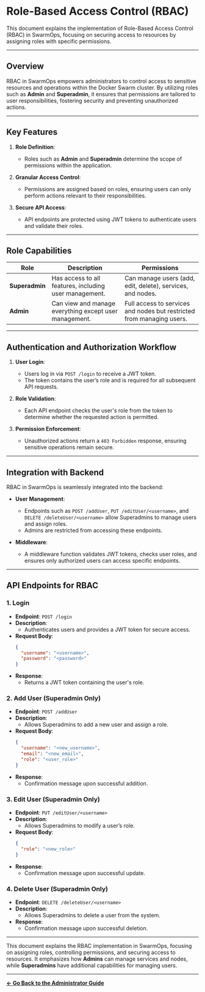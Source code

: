# Role-Based Access Control (RBAC)

This document explains the implementation of Role-Based Access Control (RBAC) in SwarmOps, focusing on securing access to resources by assigning roles with specific permissions.

---

## Overview

RBAC in SwarmOps empowers administrators to control access to sensitive resources and operations within the Docker Swarm cluster. By utilizing roles such as **Admin** and **Superadmin**, it ensures that permissions are tailored to user responsibilities, fostering security and preventing unauthorized actions.

---

## Key Features

1. **Role Definition**:
   - Roles such as **Admin** and **Superadmin** determine the scope of permissions within the application.

2. **Granular Access Control**:
   - Permissions are assigned based on roles, ensuring users can only perform actions relevant to their responsibilities.

3. **Secure API Access**:
   - API endpoints are protected using JWT tokens to authenticate users and validate their roles.

---

## Role Capabilities

| **Role**        | **Description**                                           | **Permissions**                                 |
|------------------|-----------------------------------------------------------|------------------------------------------------|
| **Superadmin**   | Has access to all features, including user management.    | Can manage users (add, edit, delete), services, and nodes. |
| **Admin**        | Can view and manage everything except user management.    | Full access to services and nodes but restricted from managing users. |

---

## Authentication and Authorization Workflow

1. **User Login**:
   - Users log in via `POST /login` to receive a JWT token.
   - The token contains the user’s role and is required for all subsequent API requests.

2. **Role Validation**:
   - Each API endpoint checks the user's role from the token to determine whether the requested action is permitted.

3. **Permission Enforcement**:
   - Unauthorized actions return a `403 Forbidden` response, ensuring sensitive operations remain secure.

---

## Integration with Backend

RBAC in SwarmOps is seamlessly integrated into the backend:

- **User Management**:
  - Endpoints such as `POST /addUser`, `PUT /editUser/<username>`, and `DELETE /deleteUser/<username>` allow Superadmins to manage users and assign roles.
  - Admins are restricted from accessing these endpoints.

- **Middleware**:
  - A middleware function validates JWT tokens, checks user roles, and ensures only authorized users can access specific endpoints.

---

## API Endpoints for RBAC

### 1. Login
- **Endpoint**: `POST /login`
- **Description**:
  - Authenticates users and provides a JWT token for secure access.
- **Request Body**:
  ```json
  {
    "username": "<username>",
    "password": "<password>"
  }
- **Response**:
  - Returns a JWT token containing the user's role.

### 2. Add User (Superadmin Only)
- **Endpoint**: `POST /addUser`
- **Description**:
  - Allows Superadmins to add a new user and assign a role.
- **Request Body**:
  ```json
  {
    "username": "<new_username>",
    "email": "<new_email>",
    "role": "<user_role>"
  }
- **Response**:
  - Confirmation message upon successful addition.

### 3. Edit User (Superadmin Only)
- **Endpoint**: `PUT /editUser/<username>`
- **Description**:
  - Allows Superadmins to modify a user’s role.
- **Request Body**:
  ```json
  {
    "role": "<new_role>"
  }
- **Response**:
  - Confirmation message upon successful update.

### 4. Delete User (Superadmin Only)
- **Endpoint**: `DELETE /deleteUser/<username>`
- **Description**:
  - Allows Superadmins to delete a user from the system.
- **Response**:
  - Confirmation message upon successful deletion.

---

This document explains the RBAC implementation in SwarmOps, focusing on assigning roles, controlling permissions, and securing access to resources. It emphasizes how **Admins** can manage services and nodes, while **Superadmins** have additional capabilities for managing users.

---

**[← Go Back to the Administrator Guide](../administrator-guide.md)**